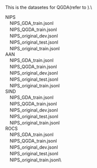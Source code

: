 This is the datasetes for QGDA(refer to ).\

NIPS\
　NIPS_GDA_train.jsonl\
　NIPS_QGDA_train.jsonl\
　NIPS_original_dev.jsonl\
　NIPS_original_test.jsonl\
　NIPS_original_train.jsonl\
AAN\
　NIPS_GDA_train.jsonl\
　NIPS_QGDA_train.jsonl\
　NIPS_original_dev.jsonl\
　NIPS_original_test.jsonl\
　NIPS_original_train.jsonl\
SIND\
　NIPS_GDA_train.jsonl\
　NIPS_QGDA_train.jsonl\
　NIPS_original_dev.jsonl\
　NIPS_original_test.jsonl\
　NIPS_original_train.jsonl\
ROCS\
　NIPS_GDA_train.jsonl\
　NIPS_QGDA_train.jsonl\
　NIPS_original_dev.jsonl\
　NIPS_original_test.jsonl\
　NIPS_original_train.jsonl\
